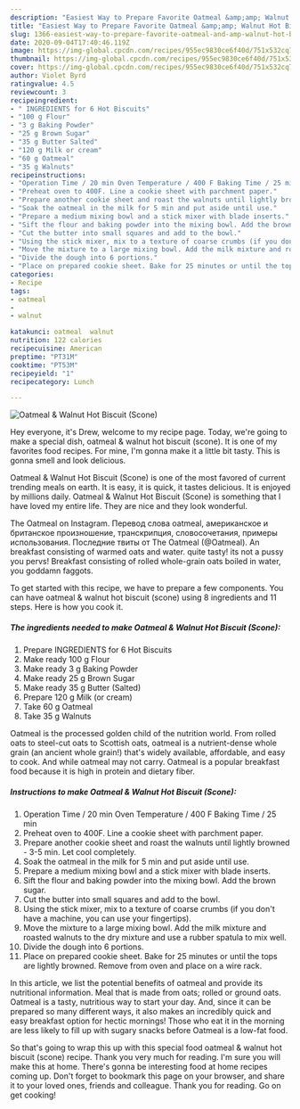 ```yaml
---
description: "Easiest Way to Prepare Favorite Oatmeal &amp;amp; Walnut Hot Biscuit (Scone)"
title: "Easiest Way to Prepare Favorite Oatmeal &amp;amp; Walnut Hot Biscuit (Scone)"
slug: 1366-easiest-way-to-prepare-favorite-oatmeal-and-amp-walnut-hot-biscuit-scone
date: 2020-09-04T17:40:46.119Z
image: https://img-global.cpcdn.com/recipes/955ec9830ce6f40d/751x532cq70/oatmeal-walnut-hot-biscuit-scone-recipe-main-photo.jpg
thumbnail: https://img-global.cpcdn.com/recipes/955ec9830ce6f40d/751x532cq70/oatmeal-walnut-hot-biscuit-scone-recipe-main-photo.jpg
cover: https://img-global.cpcdn.com/recipes/955ec9830ce6f40d/751x532cq70/oatmeal-walnut-hot-biscuit-scone-recipe-main-photo.jpg
author: Violet Byrd
ratingvalue: 4.5
reviewcount: 3
recipeingredient:
- " INGREDIENTS for 6 Hot Biscuits"
- "100 g Flour"
- "3 g Baking Powder"
- "25 g Brown Sugar"
- "35 g Butter Salted"
- "120 g Milk or cream"
- "60 g Oatmeal"
- "35 g Walnuts"
recipeinstructions:
- "Operation Time / 20 min Oven Temperature / 400 F Baking Time / 25 min"
- "Preheat oven to 400F. Line a cookie sheet with parchment paper."
- "Prepare another cookie sheet and roast the walnuts until lightly browned - 3-5 min. Let cool completely."
- "Soak the oatmeal in the milk for 5 min and put aside until use."
- "Prepare a medium mixing bowl and a stick mixer with blade inserts."
- "Sift the flour and baking powder into the mixing bowl. Add the brown sugar."
- "Cut the butter into small squares and add to the bowl."
- "Using the stick mixer, mix to a texture of coarse crumbs (if you don&#39;t have a machine, you can use your fingertips)."
- "Move the mixture to a large mixing bowl. Add the milk mixture and roasted walnuts to the dry mixture and use a rubber spatula to mix well."
- "Divide the dough into 6 portions."
- "Place on prepared cookie sheet. Bake for 25 minutes or until the tops are lightly browned. Remove from oven and place on a wire rack."
categories:
- Recipe
tags:
- oatmeal
- 
- walnut

katakunci: oatmeal  walnut 
nutrition: 122 calories
recipecuisine: American
preptime: "PT31M"
cooktime: "PT53M"
recipeyield: "1"
recipecategory: Lunch

---
```



![Oatmeal &amp; Walnut Hot Biscuit (Scone)](https://img-global.cpcdn.com/recipes/955ec9830ce6f40d/751x532cq70/oatmeal-walnut-hot-biscuit-scone-recipe-main-photo.jpg)

Hey everyone, it's Drew, welcome to my recipe page. Today, we're going to make a special dish, oatmeal &amp; walnut hot biscuit (scone). It is one of my favorites food recipes. For mine, I'm gonna make it a little bit tasty. This is gonna smell and look delicious.

Oatmeal &amp; Walnut Hot Biscuit (Scone) is one of the most favored of current trending meals on earth. It is easy, it is quick, it tastes delicious. It is enjoyed by millions daily. Oatmeal &amp; Walnut Hot Biscuit (Scone) is something that I have loved my entire life. They are nice and they look wonderful.

The Oatmeal on Instagram. Перевод слова oatmeal, американское и британское произношение, транскрипция, словосочетания, примеры использования. Последние твиты от The Oatmeal (@Oatmeal). An breakfast consisting of warmed oats and water. quite tasty! its not a pussy you pervs! Breakfast consisting of rolled whole-grain oats boiled in water, you goddamn faggots.


To get started with this recipe, we have to prepare a few components. You can have oatmeal &amp; walnut hot biscuit (scone) using 8 ingredients and 11 steps. Here is how you cook it.

<!--inarticleads1-->

##### The ingredients needed to make Oatmeal &amp; Walnut Hot Biscuit (Scone):

1. Prepare  INGREDIENTS for 6 Hot Biscuits
1. Make ready 100 g Flour
1. Make ready 3 g Baking Powder
1. Make ready 25 g Brown Sugar
1. Make ready 35 g Butter (Salted)
1. Prepare 120 g Milk (or cream)
1. Take 60 g Oatmeal
1. Take 35 g Walnuts


Oatmeal is the processed golden child of the nutrition world. From rolled oats to steel-cut oats to Scottish oats, oatmeal is a nutrient-dense whole grain (an ancient whole grain!) that&#39;s widely available, affordable, and easy to cook. And while oatmeal may not carry. Oatmeal is a popular breakfast food because it is high in protein and dietary fiber. 

<!--inarticleads2-->

##### Instructions to make Oatmeal &amp; Walnut Hot Biscuit (Scone):

1. Operation Time / 20 min Oven Temperature / 400 F Baking Time / 25 min
1. Preheat oven to 400F. Line a cookie sheet with parchment paper.
1. Prepare another cookie sheet and roast the walnuts until lightly browned - 3-5 min. Let cool completely.
1. Soak the oatmeal in the milk for 5 min and put aside until use.
1. Prepare a medium mixing bowl and a stick mixer with blade inserts.
1. Sift the flour and baking powder into the mixing bowl. Add the brown sugar.
1. Cut the butter into small squares and add to the bowl.
1. Using the stick mixer, mix to a texture of coarse crumbs (if you don&#39;t have a machine, you can use your fingertips).
1. Move the mixture to a large mixing bowl. Add the milk mixture and roasted walnuts to the dry mixture and use a rubber spatula to mix well.
1. Divide the dough into 6 portions.
1. Place on prepared cookie sheet. Bake for 25 minutes or until the tops are lightly browned. Remove from oven and place on a wire rack.


In this article, we list the potential benefits of oatmeal and provide its nutritional information. Meal that is made from oats; rolled or ground oats. Oatmeal is a tasty, nutritious way to start your day. And, since it can be prepared so many different ways, it also makes an incredibly quick and easy breakfast option for hectic mornings! Those who eat it in the morning are less likely to fill up with sugary snacks before Oatmeal is a low-fat food. 

So that's going to wrap this up with this special food oatmeal &amp; walnut hot biscuit (scone) recipe. Thank you very much for reading. I'm sure you will make this at home. There's gonna be interesting food at home recipes coming up. Don't forget to bookmark this page on your browser, and share it to your loved ones, friends and colleague. Thank you for reading. Go on get cooking!
